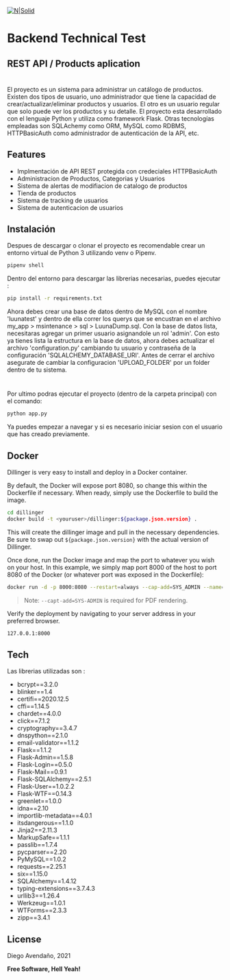 [![N|Solid](https://www.eluniversal.com.mx/descuentos/static/shop/32021/logo/Luuna_Cupon.jpg)]()
# Backend Technical Test    
## REST API / Products aplication

#
El proyecto es un sistema para administrar un catálogo de productos. Existen dos tipos de usuario, uno administrador que tiene la capacidad de crear/actualizar/eliminar productos y usuarios. El otro es un usuario regular que solo puede ver los productos y su detalle.
El proyecto esta desarrollado con el lenguaje Python y utiliza como framework Flask. Otras tecnologías empleadas son SQLAchemy como ORM, MySQL como RDBMS, HTTPBasicAuth como administrador de autenticación de la API, etc.

## Features

- Implmentación de API REST protegida con credeciales HTTPBasicAuth
- Administracion de Productos, Categorias y Usuarios
- Sistema de alertas de modifiacion de catalogo de productos
- Tienda de productos
- Sistema de tracking de usuarios
- Sistema de autenticacion de usuarios




## Instalación
Despues de descargar o clonar el proyecto es recomendable crear un entorno virtual de Python 3 utilizando venv o Pipenv.
```sh
pipenv shell
```
Dentro del entorno para descargar las librerias necesarias, puedes ejecutar :

```sh
pip install -r requirements.txt
```
Ahora debes crear una base de datos dentro de MySQL con el nombre 'luunatest' y dentro de ella correr los querys que se encustran en el archivo my_app > msintenance > sql > LuunaDump.sql.
Con la base de datos lista, necesitaras agregar un primer usuario asignandole un rol 'admin'.
Con esto ya tienes lista la estructura en la base de datos, ahora debes actualizar el archivo 'configuration.py' cambiando tu usuario y contraseña de la configuración 'SQLALCHEMY_DATABASE_URI'. Antes de cerrar el archivo asegurate de cambiar la configuracion 'UPLOAD_FOLDER' por un folder dentro de tu sistema.
#
Por ultimo podras ejecutar el proyecto (dentro de la carpeta principal) con el comando:
```sh
python app.py
```
Ya puedes empezar a navegar y si es necesario iniciar sesion con el usuario que has creado previamente.



## Docker

Dillinger is very easy to install and deploy in a Docker container.

By default, the Docker will expose port 8080, so change this within the
Dockerfile if necessary. When ready, simply use the Dockerfile to
build the image.

```sh
cd dillinger
docker build -t <youruser>/dillinger:${package.json.version} .
```

This will create the dillinger image and pull in the necessary dependencies.
Be sure to swap out `${package.json.version}` with the actual
version of Dillinger.

Once done, run the Docker image and map the port to whatever you wish on
your host. In this example, we simply map port 8000 of the host to
port 8080 of the Docker (or whatever port was exposed in the Dockerfile):

```sh
docker run -d -p 8000:8080 --restart=always --cap-add=SYS_ADMIN --name=dillinger <youruser>/dillinger:${package.json.version}
```

> Note: `--capt-add=SYS-ADMIN` is required for PDF rendering.

Verify the deployment by navigating to your server address in
your preferred browser.

```sh
127.0.0.1:8000
```


## Tech

Las librerias utilizadas son :

- bcrypt==3.2.0
- blinker==1.4
- certifi==2020.12.5
- cffi==1.14.5
- chardet==4.0.0
- click==7.1.2
- cryptography==3.4.7
- dnspython==2.1.0
- email-validator==1.1.2
- Flask==1.1.2
- Flask-Admin==1.5.8
- Flask-Login==0.5.0
- Flask-Mail==0.9.1
- Flask-SQLAlchemy==2.5.1
- Flask-User==1.0.2.2
- Flask-WTF==0.14.3
- greenlet==1.0.0
- idna==2.10
- importlib-metadata==4.0.1
- itsdangerous==1.1.0
- Jinja2==2.11.3
- MarkupSafe==1.1.1
- passlib==1.7.4
- pycparser==2.20
- PyMySQL==1.0.2
- requests==2.25.1
- six==1.15.0
- SQLAlchemy==1.4.12
- typing-extensions==3.7.4.3
- urllib3==1.26.4
- Werkzeug==1.0.1
- WTForms==2.3.3
- zipp==3.4.1




## License

Diego Avendaño, 2021

**Free Software, Hell Yeah!**

